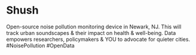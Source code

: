 # Shush
Open-source noise pollution monitoring device in Newark, NJ. This will track urban soundscapes &amp; their impact on health &amp; well-being. Data empowers researchers, policymakers &amp; YOU to advocate for quieter cities. #NoisePollution #OpenData
